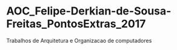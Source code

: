 # AOC_Felipe-Derkian-de-Sousa-Freitas_PontosExtras_2017
Trabalhos de Arquitetura e Organizacao de computadores

